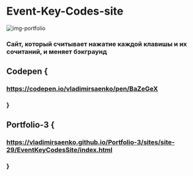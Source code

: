 # Event-Key-Codes-site

![img-portfolio](https://user-images.githubusercontent.com/56477695/135864232-dc334032-fe8a-478a-a0c6-4e7444df37b0.jpg)
 
### Сайт, который считывает нажатие каждой клавишы и их сочитаний, и меняет бэкграунд

## Codepen {

### https://codepen.io/vladimirsaenko/pen/BaZeGeX

### }

## Portfolio-3 {

### https://vladimirsaenko.github.io/Portfolio-3/sites/site-29/EventKeyCodesSite/index.html

### }
